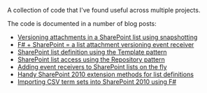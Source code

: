 A collection of code that I've found useful across multiple projects.

The code is documented in a number of blog posts:

* [Versioning attachments in a SharePoint list using snapshotting](http://www.bugfree.dk/blog/2011/11/17/versioning-attachments-in-a-sharepoint-list-using-snapshotting/)
* [F# + SharePoint = a list attachment versioning event receiver](http://www.bugfree.dk/blog/2011/11/21/f-sharepoint-a-list-attachment-versioning-event-receiver/)
* [SharePoint list definition using the Template pattern](http://www.bugfree.dk/blog/2010/01/11/sharepoint-list-definition-using-the-template-pattern)
* [SharePoint list access using the Repository pattern](http://www.bugfree.dk/blog/2010/01/18/sharepoint-list-access-using-the-repository-pattern/)
* [Adding event receivers to SharePoint lists on the fly](http://www.bugfree.dk/blog/2011/11/19/adding-event-receivers-to-sharepoint-lists-on-the-fly/)
* [Handy SharePoint 2010 extension methods for list definitions](http://www.bugfree.dk/blog/2011/11/15/handy-sharepoint-2010-extension-methods-for-list-definitions/)
* [Importing CSV term sets into SharePoint 2010 using F#](http://www.bugfree.dk/blog/2012/05/20/importing-csv-term-sets-into-sharepoint-2010-using-f/)
